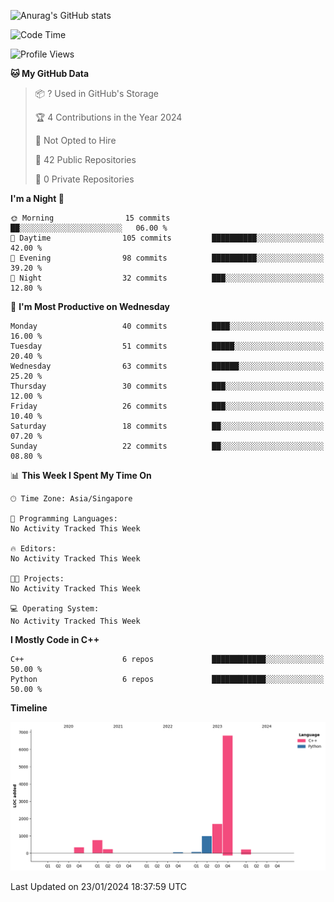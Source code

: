 ![Anurag's GitHub stats](https://github-readme-stats.vercel.app/api?username=OnePointFive99&show_icons=true&theme=transparent)

<!--START_SECTION:waka-->
![Code Time](http://img.shields.io/badge/Code%20Time-75%20hrs-blue)

![Profile Views](http://img.shields.io/badge/Profile%20Views-0-blue)

**🐱 My GitHub Data** 

> 📦 ? Used in GitHub's Storage 
 > 
> 🏆 4 Contributions in the Year 2024
 > 
> 🚫 Not Opted to Hire
 > 
> 📜 42 Public Repositories 
 > 
> 🔑 0 Private Repositories 
 > 
**I'm a Night 🦉** 

```text
🌞 Morning                15 commits          ██░░░░░░░░░░░░░░░░░░░░░░░   06.00 % 
🌆 Daytime                105 commits         ██████████░░░░░░░░░░░░░░░   42.00 % 
🌃 Evening                98 commits          ██████████░░░░░░░░░░░░░░░   39.20 % 
🌙 Night                  32 commits          ███░░░░░░░░░░░░░░░░░░░░░░   12.80 % 
```
📅 **I'm Most Productive on Wednesday** 

```text
Monday                   40 commits          ████░░░░░░░░░░░░░░░░░░░░░   16.00 % 
Tuesday                  51 commits          █████░░░░░░░░░░░░░░░░░░░░   20.40 % 
Wednesday                63 commits          ██████░░░░░░░░░░░░░░░░░░░   25.20 % 
Thursday                 30 commits          ███░░░░░░░░░░░░░░░░░░░░░░   12.00 % 
Friday                   26 commits          ███░░░░░░░░░░░░░░░░░░░░░░   10.40 % 
Saturday                 18 commits          ██░░░░░░░░░░░░░░░░░░░░░░░   07.20 % 
Sunday                   22 commits          ██░░░░░░░░░░░░░░░░░░░░░░░   08.80 % 
```


📊 **This Week I Spent My Time On** 

```text
🕑︎ Time Zone: Asia/Singapore

💬 Programming Languages: 
No Activity Tracked This Week

🔥 Editors: 
No Activity Tracked This Week

🐱‍💻 Projects: 
No Activity Tracked This Week

💻 Operating System: 
No Activity Tracked This Week
```

**I Mostly Code in C++** 

```text
C++                      6 repos             ████████████░░░░░░░░░░░░░   50.00 % 
Python                   6 repos             ████████████░░░░░░░░░░░░░   50.00 % 
```



**Timeline**

![Lines of Code chart](https://raw.githubusercontent.com/OnePointFive99/OnePointFive99/main/assets/bar_graph.png)


 Last Updated on 23/01/2024 18:37:59 UTC
<!--END_SECTION:waka-->

  

